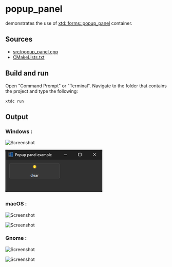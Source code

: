 # popup_panel

demonstrates the use of [xtd::forms::popup_panel](https://gammasoft71.github.io/xtd/reference_guides/latest/classxtd_1_1forms_1_1popup__panel.html) container.

## Sources

* [src/popup_panel.cpp](src/popup_panel.cpp)
* [CMakeLists.txt](CMakeLists.txt)

## Build and run

Open "Command Prompt" or "Terminal". Navigate to the folder that contains the project and type the following:

```shell
xtdc run
```

## Output

### Windows :

![Screenshot](../../../../docs/pictures/examples/popup_panel_w.png)

![Screenshot](../../../../docs/pictures/examples/popup_panel_wd.png)

### macOS :

![Screenshot](../../../../docs/pictures/examples/popup_panel_m.png)

![Screenshot](../../../../docs/pictures/examples/popup_panel_md.png)

### Gnome :

![Screenshot](../../../../docs/pictures/examples/popup_panel_g.png)

![Screenshot](../../../../docs/pictures/examples/popup_panel_gd.png)
